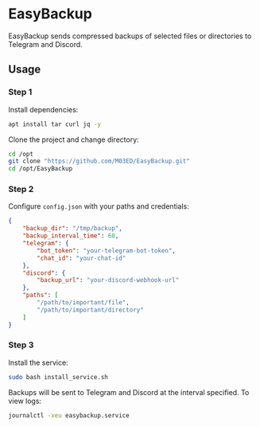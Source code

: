 # EasyBackup

EasyBackup sends compressed backups of selected files or directories to Telegram and Discord.

## Usage

### Step 1
Install dependencies:
```bash
apt install tar curl jq -y
```
Clone the project and change directory:
```bash
cd /opt
git clone "https://github.com/M03ED/EasyBackup.git"
cd /opt/EasyBackup
```

### Step 2
Configure `config.json` with your paths and credentials:
```json
{
    "backup_dir": "/tmp/backup",
    "backup_interval_time": 60,
    "telegram": {
        "bot_token": "your-telegram-bot-token",
        "chat_id": "your-chat-id"
    },
    "discord": {
        "backup_url": "your-discord-webhook-url"
    },
    "paths": [
        "/path/to/important/file",
        "/path/to/important/directory"
    ]
}
```

### Step 3
Install the service:
```bash
sudo bash install_service.sh
```

Backups will be sent to Telegram and Discord at the interval specified.
To view logs:
```bash
journalctl -xeu easybackup.service
```
